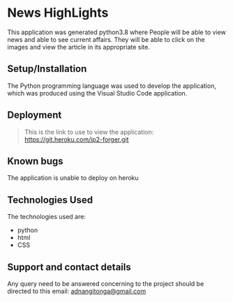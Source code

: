 # News HighLights
This application was generated python3.8 where People will be able to view news and able to see current affairs. They will be able to click on the images and view the article in its appropriate site.

## Setup/Installation
The Python programming language was used to develop the application, which was produced using the Visual Studio Code application. 

## Deployment
> This is the link to use to view the application: https://git.heroku.com/ip2-forger.git

## Known bugs
The application is unable to deploy on heroku

## Technologies Used
The technologies used are:
* python
* html
* CSS

## Support and contact details
Any query need to be answered concerning to the project should be directed to this email: adnangitonga@gmail.com